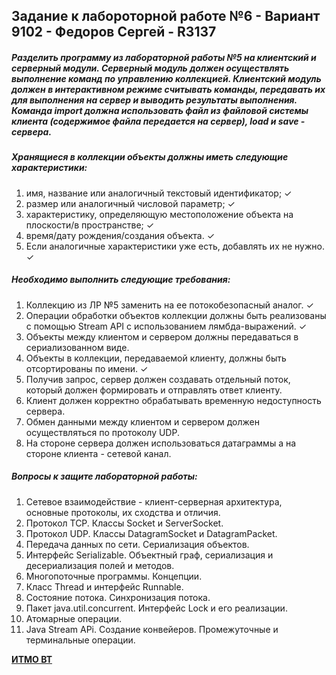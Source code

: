 ## Задание к лабороторной работе №6 - Вариант 9102 - Федоров Сергей - R3137

##### Разделить программу из лабораторной работы №5 на клиентский и серверный модули. Серверный модуль должен осуществлять выполнение команд по управлению коллекцией. Клиентский модуль должен в интерактивном режиме считывать команды, передавать их для выполнения на сервер и выводить результаты выполнения. Команда import должна использовать файл из файловой системы клиента (содержимое файла передается на сервер), load и save - сервера.

##### Хранящиеся в коллекции объекты должны иметь следующие характеристики:

1. имя, название или аналогичный текстовый идентификатор; ✓
2. размер или аналогичный числовой параметр; ✓
3. характеристику, определяющую местоположение объекта на плоскости/в пространстве; ✓
4. время/дату рождения/создания объекта. ✓
5. Если аналогичные характеристики уже есть, добавлять их не нужно. ✓

##### Необходимо выполнить следующие требования:

1. Коллекцию из ЛР №5 заменить на ее потокобезопасный аналог. ✓
2. Операции обработки объектов коллекции должны быть реализованы с помощью Stream API с использованием лямбда-выражений. ✓
3. Объекты между клиентом и сервером должны передаваться в сериализованном виде.
4. Объекты в коллекции, передаваемой клиенту, должны быть отсортированы по имени. ✓
5. Получив запрос, сервер должен создавать отдельный поток, который должен формировать и отправлять ответ клиенту.
6. Клиент должен корректно обрабатывать временную недоступность сервера.
7. Обмен данными между клиентом и сервером должен осуществляться по протоколу UDP.
8. На стороне сервера должен использоваться датаграммы а на стороне клиента - сетевой канал.

##### Вопросы к защите лабораторной работы:

1. Сетевое взаимодействие - клиент-серверная архитектура, основные протоколы, их сходства и отличия.
2. Протокол TCP. Классы Socket и ServerSocket.
3. Протокол UDP. Классы DatagramSocket и DatagramPacket.
4. Передача данных по сети. Сериализация объектов.
5. Интерфейс Serializable. Объектный граф, сериализация и десериализация полей и методов.
6. Многопоточные программы. Концепции.
7. Класс Thread и интерфейс Runnable.
8. Состояние потока. Синхронизация потока.
9. Пакет java.util.concurrent. Интерфейс Lock и его реализации.
10. Атомарные операции.
11. Java Stream APi. Создание конвейеров. Промежуточные и терминальные операции.



[**ИТМО ВТ**](https://se.ifmo.ru/courses/programming#labs)
